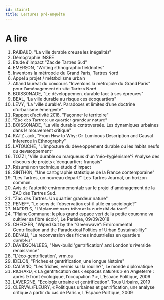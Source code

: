 ```yaml
---
id: stains1
title: Lectures pré-enquête
---
```

# A lire
1. RAIBAUD, "La ville durable creuse les inégalités"
2. Démographie INSEE
3. Etude d'impact "Zac de Tartres Sud"
4. EMERSON, "Writing ethnographic fieldnotes"
5. Inventons la métropole du Grand Paris, Tartres Nord
6. Appel à projet / métabolisme urbain
7. Atland lauréat du concours "Inventons la métropole du Grand Paris" pour l'aménagement du site Tartres Nord
8. BOISSONADE, "Le développement durable face à ses épreuves"
9. BEAL, "La ville durable au risque des écoquartiers"
10. LEVY, "La 'ville durable'. Paradoxes et limites d'une doctrine d'urbanisme émergente"
11. Rapport d'activité 2018, "Façonner le territoire"
12. "Zac des Tartres: un quartier grandeur nature"
13. BOISSONADE, "La ville durable controversée. Les dynamiques urbaines dans le mouvement critique"
14. KATZ Jack, "From How to Why: On Luminous Description and Causal Inference in Ethnography"
15. LATOUCHE, "L'imposture du développement durable ou les habits neufs du développement"
16. TOZZI, "Ville durable ou marqueurs d'un 'néo-hygiénisme'? Analyse des discours de projets d'écoquartiers français"
17. Résumé non technique étude d'impact
18. SINTHON, "Une cartographie statistique de la France contemporaine"
19. "Les Tartres, un nouveau départ!", Les Tartres Journal, un horizon commun.
20. Avis de l'autorité environnementale sur le projet d'aménagement de la ZAC des Tartres Sud.
21. "Zac des Tartres. Un quartier grandeur nature"
22. PENEFF, "Le sens de l'observation est-il utile en sociologie?"
23. NAEPELS, "L'épiement sans trêve et la curiosité de tout"
24. "Plaine Commune: le plus grand espace vert de la petite couronne va cultiver sa fibre écolo", Le Parisien, 09/09/2018
25. CHECKER, "Wiped Out by the “Greenwave”: Environmental Gentrification and the Paradoxical Politics of Urban Sustainability"
26. BENALI, "La reconversion des friches industrielles en quartiers durables"
27. DAVIDSON/LEES, "New-build 'gentrification' and London's riverside renaissance"
28. "L'éco-gentrification", vrm.ca
29. IDELON, "Friches et gentrification, une longue histoire"
30. CALVINO, "Les friches, vernis sur la rouille?", Le monde diplomatique
31. RICHARD, « La gentrification des « espaces naturels » en Angleterre : après le front écologique, l’occupation ? », L’Espace Politique, 2009
32. LAVERGNE, "Ecologie urbaine et gentrification", Tous Urbains, 2019
33. CLERVAL/FLEURY, « Politiques urbaines et gentrification, une analyse critique à partir du cas de Paris », L’Espace Politique, 2009